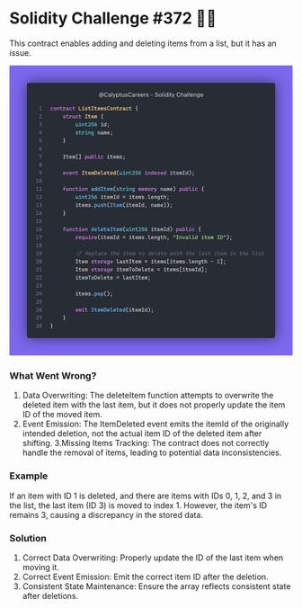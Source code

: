 # Solidity Challenge #372 🕵️‍♂️
This contract enables adding and deleting items from a list, but it has an issue. 

![ListItems Contract](372.jpeg)

### What Went Wrong?
1. Data Overwriting: The deleteItem function attempts to overwrite the deleted item with the last item, but it does not properly update the item ID of the moved item.
2. Event Emission: The ItemDeleted event emits the itemId of the originally intended deletion, not the actual item ID of the deleted item after shifting.
3.Missing Items Tracking: The contract does not correctly handle the removal of items, leading to potential data inconsistencies.

### Example
If an item with ID 1 is deleted, and there are items with IDs 0, 1, 2, and 3 in the list, the last item (ID 3) is moved to index 1. However, the item's ID remains 3, causing a discrepancy in the stored data.

### Solution
1. Correct Data Overwriting: Properly update the ID of the last item when moving it.
2. Correct Event Emission: Emit the correct item ID after the deletion.
3. Consistent State Maintenance: Ensure the array reflects consistent state after deletions.